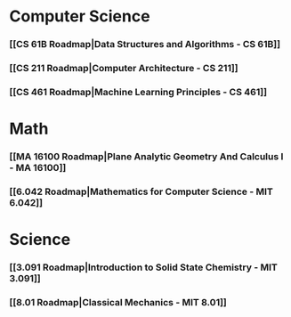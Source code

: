 # Computer Science
### [[CS 61B Roadmap|Data Structures and Algorithms - CS 61B]]
### [[CS 211 Roadmap|Computer Architecture - CS 211]]
### [[CS 461 Roadmap|Machine Learning Principles - CS 461]]
# Math
### [[MA 16100 Roadmap|Plane Analytic Geometry And Calculus I - MA 16100]]
### [[6.042 Roadmap|Mathematics for Computer Science - MIT 6.042]]
# Science
### [[3.091 Roadmap|Introduction to Solid State Chemistry - MIT 3.091]]
### [[8.01 Roadmap|Classical Mechanics - MIT 8.01]]